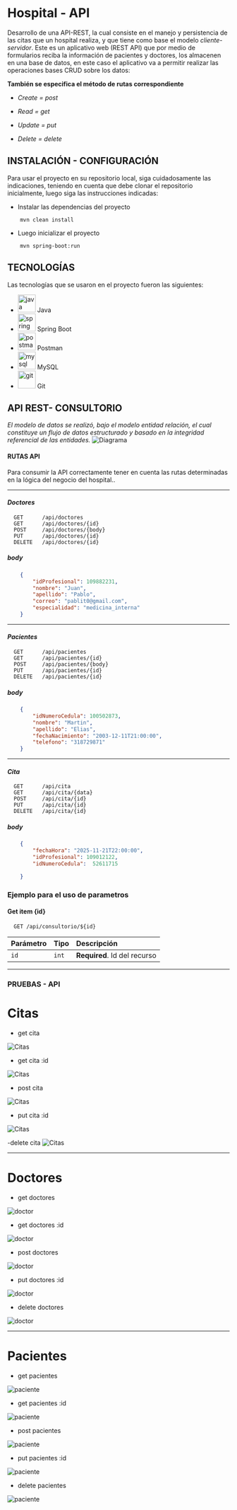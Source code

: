 # Hospital - API

Desarrollo de una API-REST, la cual consiste en el manejo y persistencia de las citas que un hospital realiza, y que tiene como base el modelo *cliente-servidor*.
Este es un aplicativo web (REST API) que por medio de formularios reciba la información de pacientes y doctores, los almacenen en una base de datos, en este caso el aplicativo va a permitir realizar las operaciones bases CRUD sobre los datos:

**También se especifica el método de rutas correspondiente**

- *Create = post* 

- *Read = get*

- *Update = put*

- *Delete = delete*


## INSTALACIÓN - CONFIGURACIÓN
Para usar el proyecto en su repositorio local, siga cuidadosamente las indicaciones, teniendo en cuenta que debe clonar el repositorio
inicialmente, luego siga las instrucciones indicadas:

- Instalar las dependencias del proyecto
```code
    mvn clean install
```
- Luego inicializar el proyecto
```code
    mvn spring-boot:run
```

## TECNOLOGÍAS
Las tecnologías que se usaron en el proyecto fueron las siguientes:
- <img src="https://raw.githubusercontent.com/devicons/devicon/master/icons/java/java-original.svg" alt="java" width="40" height="40"/> Java
- <img src="https://www.vectorlogo.zone/logos/springio/springio-icon.svg" alt="spring" width="40" height="40"/> Spring Boot
- <img src="https://www.vectorlogo.zone/logos/getpostman/getpostman-icon.svg" alt="postman" width="40" height="40"/> Postman
- <img src="https://raw.githubusercontent.com/devicons/devicon/master/icons/mysql/mysql-original-wordmark.svg" alt="mysql" width="40" height="40"/> MySQL
- <img src="https://www.vectorlogo.zone/logos/git-scm/git-scm-icon.svg" alt="git" width="40" height="40"/> Git


## API REST- CONSULTORIO
*El modelo de datos se realizó, bajo el modelo entidad relación, el cual constituye un flujo de datos estructurado y basado en la integridad referencial de las entidades.*
![Diagrama](ModelDataBase.png)


#### RUTAS API

Para consumir la API correctamente tener en cuenta las rutas determinadas en la lógica del negocio del hospital..

----

#### *Doctores*
```http
  GET      /api/doctores
  GET      /api/doctores/{id}
  POST     /api/doctores/{body}
  PUT      /api/doctores/{id}
  DELETE   /api/doctores/{id}
```
##### **body**
```json
    {
        "idProfesional": 109882231,
        "nombre": "Juan",
        "apellido": "Pablo",
        "correo": "pablit0@gmail.com",
        "especialidad": "medicina_interna"
    } 

```
-----

#### *Pacientes*
```http
  GET      /api/pacientes
  GET      /api/pacientes/{id}
  POST     /api/pacientes/{body}
  PUT      /api/pacientes/{id}
  DELETE   /api/pacientes/{id}
```
##### **body**
```json
    {
        "idNumeroCedula": 100502873,
        "nombre": "Martin",
        "apellido": "Elias",
        "fechaNacimiento": "2003-12-11T21:00:00",
        "telefono": "318729871"
    }

```
-----
#### *Cita*
```http
  GET      /api/cita   
  GET      /api/cita/{data}
  POST     /api/cita/{id}
  PUT      /api/cita/{id}
  DELETE   /api/cita/{id}
```
##### **body**
```json
    {
        "fechaHora": "2025-11-21T22:00:00",
        "idProfesional": 109012122,
        "idNumeroCedula":  52611715

    }
```


### Ejemplo para el uso de parametros
#### Get item {id} 

```http
  GET /api/consultorio/${id}
```

| Parámetro | Tipo     | Descripción                       |
| :-------- | :------- | :-------------------------------- |
| `id`      | `int` | **Required**. Id del recurso |

-----
### PRUEBAS - API

# Citas
- get cita

![Citas](pruebas-img/citas/get_citas.png)

- get cita :id

![Citas](pruebas-img/citas/get_citas_id.png)

- post cita

![Citas](pruebas-img/citas/post_citas.png)

- put cita :id

![Citas](pruebas-img/citas/puy_citas.png)

-delete cita
![Citas](pruebas-img/citas/delete_citas.png)


----

# Doctores

- get doctores

![doctor](pruebas-img/doctores/get_doctores.png)

- get doctores :id

![doctor](pruebas-img/doctores/get_Post_id.png)

- post doctores

![doctor](pruebas-img/doctores/post_doctores.png)

- put doctores :id

![doctor](pruebas-img/doctores/put_doctores.png)


- delete doctores

![doctor](pruebas-img/doctores/delete_doctores.png)



----
# Pacientes

- get pacientes

![paciente](pruebas-img/pacientes/get_Pacientes.png)

- get pacientes :id

![paciente](pruebas-img/pacientes/get_pacientes_id.png)

- post pacientes

![paciente](pruebas-img/pacientes/post_pacientes.png)

- put pacientes :id

![paciente](pruebas-img/pacientes/put_pacientes.png)


- delete pacientes

![paciente](pruebas-img/pacientes/delete_pacientes.png)



